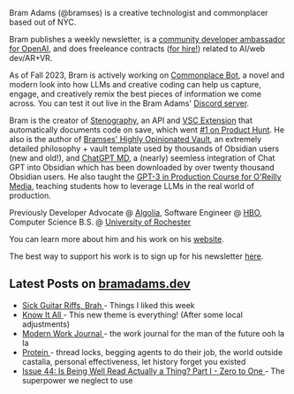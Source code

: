Bram Adams (@bramses) is a creative technologist and commonplacer based out of NYC. 

Bram publishes a weekly newsletter, is a [community developer ambassador for OpenAI](https://platform.openai.com/ambassadors), and does freeleance contracts ([for hire!](https://www.bramadams.dev/consulting/)) related to AI/web dev/AR+VR. 

As of Fall 2023, Bram is actively working on [Commonplace Bot](https://github.com/bramses/commonplace-bot), a novel and modern look into how LLMs and creative coding can help us capture, engage, and creatively remix the best pieces of information we come across. You can test it out live in the Bram Adams' [Discord server](https://discord.gg/GrgkFP3Je3).

Bram is the creator of [Stenography](https://stenography.dev), an API and [VSC Extension](https://marketplace.visualstudio.com/items?itemName=Stenography.stenography) that automatically documents code on save, which went [#1 on Product Hunt](https://www.producthunt.com/products/stenography#stenography). He also is the author of [Bramses' Highly Opinionated Vault](https://github.com/bramses/bramses-highly-opinionated-vault-2023), an extremely detailed philosophy + vault template used by thousands of Obsidian users (new and old!), and [ChatGPT MD](https://github.com/bramses/chatgpt-md), a (nearly) seemless integration of Chat GPT into Obsidian which has been downloaded by over twenty thousand Obsidian users. He also taught the [GPT-3 in Production Course for O'Reilly Media](https://www.oreilly.com/live-events/gpt-3-in-production/0636920065944/0636920071443/), teaching students how to leverage LLMs in the real world of production.

Previously Developer Advocate @ [Algolia](https://www.algolia.com/), Software Engineer @ [HBO](https://www.hbo.com/), Computer Science B.S. @ [University of Rochester](https://rochester.edu/)

You can learn more about him and his work on his [website](https://www.bramadams.dev/about/). 

The best way to support his work is to sign up for his newsletter [here](https://www.bramadams.dev/#/portal/).


## Latest Posts on [bramadams.dev](https://www.bramadams.dev/)

<!--START_SECTION:feed-->
* [ Sick Guitar Riffs, Brah ](https:&#x2F;&#x2F;www.bramadams.dev&#x2F;core-dump-2024-01-26-2&#x2F;) - Things I liked this week
* [ Know It All ](https:&#x2F;&#x2F;www.bramadams.dev&#x2F;standup-2024-01-25&#x2F;) - This new theme is everything! (After some local adjustments)
* [ Modern Work Journal ](https:&#x2F;&#x2F;www.bramadams.dev&#x2F;standup-2024-01-23&#x2F;) - the work journal for the man of the future ooh la la
* [ Protein ](https:&#x2F;&#x2F;www.bramadams.dev&#x2F;standup-2024-01-22&#x2F;) - thread locks, begging agents to do their job, the world outside castalia, personal effectiveness, let history forget you existed
* [ Issue 44: Is Being Well Read Actually a Thing? Part I - Zero to One ](https:&#x2F;&#x2F;www.bramadams.dev&#x2F;issue-44&#x2F;) - The superpower we neglect to use
<!--END_SECTION:feed-->
